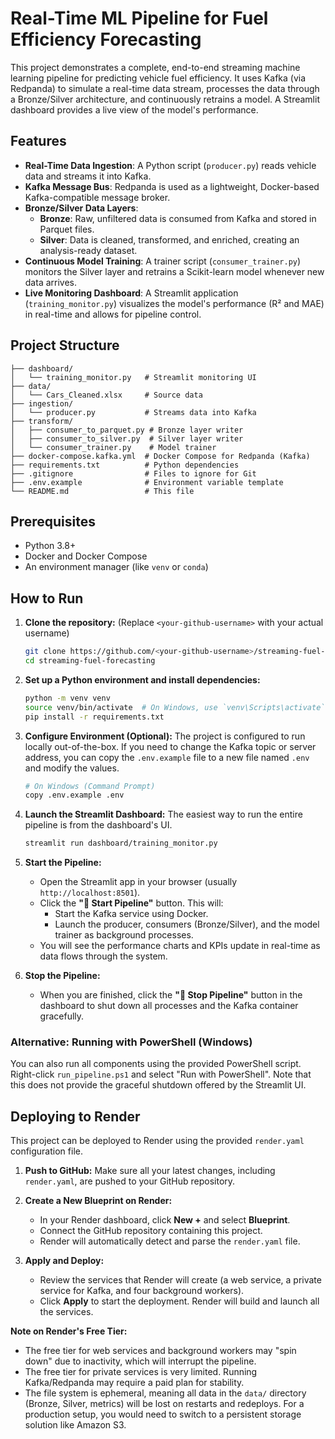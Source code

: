 # Real-Time ML Pipeline for Fuel Efficiency Forecasting

This project demonstrates a complete, end-to-end streaming machine learning pipeline for predicting vehicle fuel efficiency. It uses Kafka (via Redpanda) to simulate a real-time data stream, processes the data through a Bronze/Silver architecture, and continuously retrains a model. A Streamlit dashboard provides a live view of the model's performance.

<!-- TODO: Add a screenshot of your dashboard here! -->

## Features

- **Real-Time Data Ingestion**: A Python script (`producer.py`) reads vehicle data and streams it into Kafka.
- **Kafka Message Bus**: Redpanda is used as a lightweight, Docker-based Kafka-compatible message broker.
- **Bronze/Silver Data Layers**:
  - **Bronze**: Raw, unfiltered data is consumed from Kafka and stored in Parquet files.
  - **Silver**: Data is cleaned, transformed, and enriched, creating an analysis-ready dataset.
- **Continuous Model Training**: A trainer script (`consumer_trainer.py`) monitors the Silver layer and retrains a Scikit-learn model whenever new data arrives.
- **Live Monitoring Dashboard**: A Streamlit application (`training_monitor.py`) visualizes the model's performance (R² and MAE) in real-time and allows for pipeline control.

## Project Structure

```
├── dashboard/
│   └── training_monitor.py   # Streamlit monitoring UI
├── data/
│   └── Cars_Cleaned.xlsx     # Source data
├── ingestion/
│   └── producer.py           # Streams data into Kafka
├── transform/
│   ├── consumer_to_parquet.py # Bronze layer writer
│   ├── consumer_to_silver.py  # Silver layer writer
│   └── consumer_trainer.py    # Model trainer
├── docker-compose.kafka.yml  # Docker Compose for Redpanda (Kafka)
├── requirements.txt          # Python dependencies
├── .gitignore                # Files to ignore for Git
├── .env.example              # Environment variable template
└── README.md                 # This file
```

## Prerequisites

- Python 3.8+
- Docker and Docker Compose
- An environment manager (like `venv` or `conda`)


## How to Run

1.  **Clone the repository:** (Replace `<your-github-username>` with your actual username)
    ```bash
    git clone https://github.com/<your-github-username>/streaming-fuel-forecasting.git
    cd streaming-fuel-forecasting
    ```

2.  **Set up a Python environment and install dependencies:**
    ```bash
    python -m venv venv
    source venv/bin/activate  # On Windows, use `venv\Scripts\activate`
    pip install -r requirements.txt
    ```

3.  **Configure Environment (Optional):**
    The project is configured to run locally out-of-the-box. If you need to change the Kafka topic or server address, you can copy the `.env.example` file to a new file named `.env` and modify the values.
    ```bash
    # On Windows (Command Prompt)
    copy .env.example .env
    ```
3.  **Launch the Streamlit Dashboard:**
    The easiest way to run the entire pipeline is from the dashboard's UI.
    ```bash
    streamlit run dashboard/training_monitor.py
    ```

4.  **Start the Pipeline:**
    - Open the Streamlit app in your browser (usually `http://localhost:8501`).
    - Click the **"🚀 Start Pipeline"** button. This will:
      - Start the Kafka service using Docker.
      - Launch the producer, consumers (Bronze/Silver), and the model trainer as background processes.
    - You will see the performance charts and KPIs update in real-time as data flows through the system.

5.  **Stop the Pipeline:**
    - When you are finished, click the **"🛑 Stop Pipeline"** button in the dashboard to shut down all processes and the Kafka container gracefully.

### Alternative: Running with PowerShell (Windows)

You can also run all components using the provided PowerShell script. Right-click `run_pipeline.ps1` and select "Run with PowerShell". Note that this does not provide the graceful shutdown offered by the Streamlit UI.

## Deploying to Render

This project can be deployed to Render using the provided `render.yaml` configuration file.

1.  **Push to GitHub:** Make sure all your latest changes, including `render.yaml`, are pushed to your GitHub repository.

2.  **Create a New Blueprint on Render:**
    - In your Render dashboard, click **New +** and select **Blueprint**.
    - Connect the GitHub repository containing this project.
    - Render will automatically detect and parse the `render.yaml` file.

3.  **Apply and Deploy:**
    - Review the services that Render will create (a web service, a private service for Kafka, and four background workers).
    - Click **Apply** to start the deployment. Render will build and launch all the services.

**Note on Render's Free Tier:**
- The free tier for web services and background workers may "spin down" due to inactivity, which will interrupt the pipeline.
- The free tier for private services is very limited. Running Kafka/Redpanda may require a paid plan for stability.
- The file system is ephemeral, meaning all data in the `data/` directory (Bronze, Silver, metrics) will be lost on restarts and redeploys. For a production setup, you would need to switch to a persistent storage solution like Amazon S3.